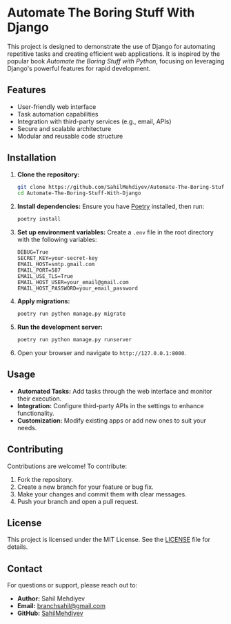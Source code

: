 # Automate The Boring Stuff With Django

This project is designed to demonstrate the use of Django for automating repetitive tasks and creating efficient web applications. It is inspired by the popular book *Automate the Boring Stuff with Python*, focusing on leveraging Django's powerful features for rapid development.

## Features

- User-friendly web interface
- Task automation capabilities
- Integration with third-party services (e.g., email, APIs)
- Secure and scalable architecture
- Modular and reusable code structure

## Installation

1. **Clone the repository:**
   ```bash
   git clone https://github.com/SahilMehdiyev/Automate-The-Boring-Stuff-With-Django.git
   cd Automate-The-Boring-Stuff-With-Django
   ```

2. **Install dependencies:**
   Ensure you have [Poetry](https://python-poetry.org/) installed, then run:
   ```bash
   poetry install
   ```

3. **Set up environment variables:**
   Create a `.env` file in the root directory with the following variables:
   ```plaintext
   DEBUG=True
   SECRET_KEY=your-secret-key
   EMAIL_HOST=smtp.gmail.com
   EMAIL_PORT=587
   EMAIL_USE_TLS=True
   EMAIL_HOST_USER=your_email@gmail.com
   EMAIL_HOST_PASSWORD=your_email_password
   ```

4. **Apply migrations:**
   ```bash
   poetry run python manage.py migrate
   ```

5. **Run the development server:**
   ```bash
   poetry run python manage.py runserver
   ```

6. Open your browser and navigate to `http://127.0.0.1:8000`.

## Usage

- **Automated Tasks:** Add tasks through the web interface and monitor their execution.
- **Integration:** Configure third-party APIs in the settings to enhance functionality.
- **Customization:** Modify existing apps or add new ones to suit your needs.

## Contributing

Contributions are welcome! To contribute:

1. Fork the repository.
2. Create a new branch for your feature or bug fix.
3. Make your changes and commit them with clear messages.
4. Push your branch and open a pull request.

## License

This project is licensed under the MIT License. See the [LICENSE](LICENSE) file for details.

## Contact

For questions or support, please reach out to:

- **Author:** Sahil Mehdiyev
- **Email:** branchsahil@gmail.com
- **GitHub:** [SahilMehdiyev](https://github.com/SahilMehdiyev)
